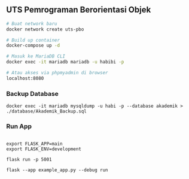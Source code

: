 ## UTS Pemrograman Berorientasi Objek

```bash
# Buat network baru
docker network create uts-pbo

# Build up container
docker-compose up -d

# Masuk ke MariaDB CLI
docker exec -it mariadb mariadb -u habibi -p

# Atau akses via phpmyadmin di browser
localhost:8080
```

### Backup Database
```shell
docker exec -it mariadb mysqldump -u habi -p --database akademik > ./database/Akademik_Backup.sql
```

### Run App
```shell

export FLASK_APP=main 
export FLASK_ENV=development

flask run -p 5001

flask --app example_app.py --debug run
```